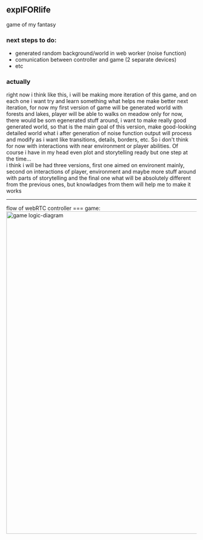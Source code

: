 ## explFORlife  
game of my fantasy

### next steps to do:
- generated random background/world in web worker (noise function)
- comunication between controller and game (2 separate devices)
- etc

### actually
right now i think like this, i will be making more iteration of this game, and on each one i want try and learn something what helps me make better next iteration, for now my first version of game will be generated world with forests and lakes, player will be able to walks on meadow only for now, there would be som egenerated stuff around, i want to make really good generated world, so that is the main goal of this version, make good-looking detailed world what i after generation of noise function output will process and modify as i want like transitions, details, borders, etc. So i don't think for now with interactions with near environment or player abilities.
Of course i have in my head even plot and storytelling ready but one step at the time...  
i think i will be had three versions, first one aimed on environent mainly, second on interactions of player, environment and maybe more stuff around with parts of storytelling and the final one what will be absolutely different from the previous ones, but knowladges from them will help me to make it works

________________________________

flow of webRTC controller === game:  
<img width="855" alt="game logic-diagram" src="https://github.com/user-attachments/assets/19022ad6-005e-480b-9719-bb8ba01b0cc0" />

